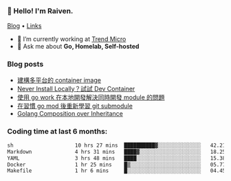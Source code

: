 <!-- ![Codewars](https://www.codewars.com/users/omegaatt36/badges/small) -->
### 👋 Hello! I'm Raiven.
[Blog](https://www.omegaatt.com) • [Links](https://link.omegaatt.com)

- 🔭 I’m currently working at [Trend Micro](https://www.trendmicro.com)
- 💬 Ask me about **Go, Homelab, Self-hosted**

### Blog posts
<!-- BLOG-POST-LIST:START -->
- [建構多平台的 container image](https://www.omegaatt.com/blogs/develop/2025/building_multiple_platform_container_image/)
- [Never Install Locally？試試 Dev Container](https://www.omegaatt.com/blogs/develop/2025/dev_container/)
- [使用 go work 在本地開發解決同時開發 module 的問題](https://www.omegaatt.com/blogs/develop/2025/go_module_and_go_work/)
- [在習慣 go mod 後重新學習 git submodule](https://www.omegaatt.com/blogs/develop/2025/git_submodule_turorial/)
- [Golang Composition over Inheritance](https://www.omegaatt.com/blogs/develop/2025/golang_composition_over_inheritance/)
<!-- BLOG-POST-LIST:END -->

### Coding time at last 6 months:
<!--START_SECTION:waka-->

```txt
sh                    10 hrs 27 mins  ██████████▓░░░░░░░░░░░░░░   42.21 %
Markdown              4 hrs 31 mins   ████▓░░░░░░░░░░░░░░░░░░░░   18.25 %
YAML                  3 hrs 48 mins   ████░░░░░░░░░░░░░░░░░░░░░   15.38 %
Docker                1 hr 25 mins    █▒░░░░░░░░░░░░░░░░░░░░░░░   05.77 %
Makefile              1 hr 6 mins     █░░░░░░░░░░░░░░░░░░░░░░░░   04.45 %
```

<!--END_SECTION:waka-->

